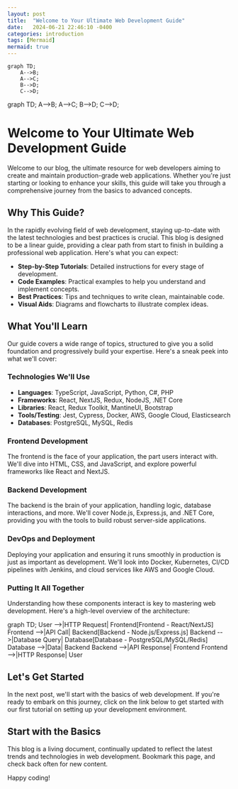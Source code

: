 ```yaml
---
layout: post
title:  "Welcome to Your Ultimate Web Development Guide"
date:   2024-06-21 22:46:10 -0400
categories: introduction
tags: [Mermaid]
mermaid: true
---
```



```mermaid
graph TD;
    A-->B;
    A-->C;
    B-->D;
    C-->D;
```  

<div class="mermaid">
graph TD;
    A-->B;
    A-->C;
    B-->D;
    C-->D;
</div>

# Welcome to Your Ultimate Web Development Guide

Welcome to our blog, the ultimate resource for web developers aiming to create and maintain production-grade web applications. Whether you're just starting or looking to enhance your skills, this guide will take you through a comprehensive journey from the basics to advanced concepts.

## Why This Guide?

In the rapidly evolving field of web development, staying up-to-date with the latest technologies and best practices is crucial. This blog is designed to be a linear guide, providing a clear path from start to finish in building a professional web application. Here's what you can expect:

- **Step-by-Step Tutorials**: Detailed instructions for every stage of development.
- **Code Examples**: Practical examples to help you understand and implement concepts.
- **Best Practices**: Tips and techniques to write clean, maintainable code.
- **Visual Aids**: Diagrams and flowcharts to illustrate complex ideas.

## What You'll Learn

Our guide covers a wide range of topics, structured to give you a solid foundation and progressively build your expertise. Here's a sneak peek into what we'll cover:

### Technologies We'll Use

- **Languages**: TypeScript, JavaScript, Python, C#, PHP
- **Frameworks**: React, NextJS, Redux, NodeJS, .NET Core
- **Libraries**: React, Redux Toolkit, MantineUI, Bootstrap
- **Tools/Testing**: Jest, Cypress, Docker, AWS, Google Cloud, Elasticsearch
- **Databases**: PostgreSQL, MySQL, Redis

### Frontend Development

The frontend is the face of your application, the part users interact with. We'll dive into HTML, CSS, and JavaScript, and explore powerful frameworks like React and NextJS.

### Backend Development

The backend is the brain of your application, handling logic, database interactions, and more. We'll cover Node.js, Express.js, and .NET Core, providing you with the tools to build robust server-side applications.

### DevOps and Deployment

Deploying your application and ensuring it runs smoothly in production is just as important as development. We'll look into Docker, Kubernetes, CI/CD pipelines with Jenkins, and cloud services like AWS and Google Cloud.

### Putting It All Together

Understanding how these components interact is key to mastering web development. Here's a high-level overview of the architecture:

<div class="mermaid">
graph TD;
    User -->|HTTP Request| Frontend[Frontend - React/NextJS]
    Frontend -->|API Call| Backend[Backend - Node.js/Express.js]
    Backend -->|Database Query| Database[Database - PostgreSQL/MySQL/Redis]
    Database -->|Data| Backend
    Backend -->|API Response| Frontend
    Frontend -->|HTTP Response| User
<div>

## Let's Get Started

In the next post, we'll start with the basics of web development. If you're ready to embark on this journey, click on the link below to get started with our first tutorial on setting up your development environment.

## Start with the Basics

This blog is a living document, continually updated to reflect the latest trends and technologies in web development. Bookmark this page, and check back often for new content.

Happy coding!
